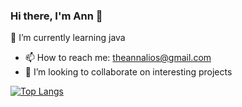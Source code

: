 ### Hi there, I'm Ann 👋



<!-- Here are some ideas to get you started: -->

<!-- - 🔭 I’m currently finding something interesting -->
 🌱 I’m currently learning java
- 📫 How to reach me: theannalios@gmail.com
- 👯 I’m looking to collaborate on interesting projects
<!-- - 🤔 I’m looking for help with ... -->
<!-- - 💬 Ask me about ... -->
<!-- - 😄 Pronouns: ... -->
<!-- - ⚡ Fun fact: ... -->
[![Top Langs](https://github-readme-stats.vercel.app/api/top-langs/?username=AnnIzm&layout=compact)](https://github.com/AnnIzm/github-readme-stats)
